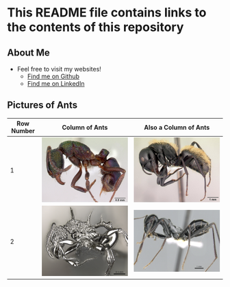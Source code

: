 # This README file contains links to the contents of this repository

## About Me
- Feel free to visit my websites!
  - [Find me on Github](https://github.com/JustinHui1)
  - [Find me on LinkedIn](https://www.linkedin.com/in/justin-hui-72535b105/)

## Pictures of Ants
| Row Number | Column of Ants  | Also a Column of Ants          |
| ------- | ------ | ------------------- |
| 1       | ![](/messy-project-directory/images/casent0172345_rhytidoponera_metallica.jpg) |![](/messy-project-directory/images/casent0191696_camponotus_darwinii.jpg)     |
| 2       | ![](/messy-project-directory/images/casent0901788_acanthomyrmex_ferox_p_1_high.jpg)  | ![](/messy-project-directory/images/casent0906296_cataglyphis_fortis_p_1_high.jpg)           |